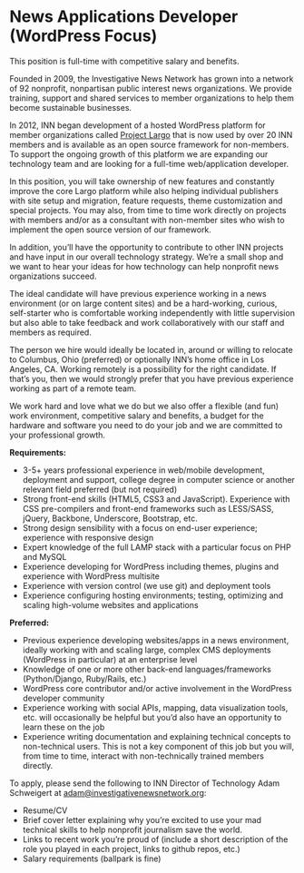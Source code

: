 # News Applications Developer (WordPress Focus)

This position is full-time with competitive salary and benefits.

Founded in 2009, the Investigative News Network has grown into a network of 92 nonprofit, nonpartisan public interest news organizations. We provide training, support and shared services to member organizations to help them become sustainable businesses.

In 2012, INN began development of a hosted WordPress platform for member organizations called [Project Largo](http://largoproject.org) that is now used by over 20 INN members and is available as an open source framework for non-members. To support the ongoing growth of this platform we are expanding our technology team and are looking for a full-time web/application developer.

In this position, you will take ownership of new features and constantly improve the core Largo platform while also helping individual publishers with site setup and migration, feature requests, theme customization and special projects. You may also, from time to time work directly on projects with members and/or as a consultant with non-member sites who wish to implement the open source version of our framework.

In addition, you’ll have the opportunity to contribute to other INN projects and have input in our overall technology strategy. We’re a small shop and we want to hear your ideas for how technology can help nonprofit news organizations succeed.

The ideal candidate will have previous experience working in a news environment (or on large content sites) and be a hard-working, curious, self-starter who is comfortable working independently with little supervision but also able to take feedback and work collaboratively with our staff and members as required.

The person we hire would ideally be located in, around or willing to relocate to Columbus, Ohio (preferred) or optionally INN’s home office in Los Angeles, CA. Working remotely is a possibility for the right candidate. If that’s you, then we would strongly prefer that you have previous experience working as part of a remote team.

We work hard and love what we do but we also offer a flexible (and fun) work environment, competitive salary and benefits, a budget for the hardware and software you need to do your job and we are committed to your professional growth.

**Requirements:**

-  3-5+ years professional experience in web/mobile development, deployment and support, college degree in computer science or another relevant field preferred (but not required)
-  Strong front-end skills (HTML5, CSS3 and JavaScript). Experience with CSS pre-compilers and front-end frameworks such as LESS/SASS, jQuery, Backbone, Underscore, Bootstrap, etc.
-  Strong design sensibility with a focus on end-user experience; experience with responsive design
-  Expert knowledge of the full LAMP stack with a particular focus on PHP and MySQL
-  Experience developing for WordPress including themes, plugins and experience with WordPress multisite
-  Experience with version control (we use git) and deployment tools
-  Experience configuring hosting environments; testing, optimizing and scaling high-volume websites and applications

**Preferred:**

-  Previous experience developing websites/apps in a news environment, ideally working with and scaling large, complex CMS deployments (WordPress in particular) at an enterprise level
-  Knowledge of one or more other back-end languages/frameworks (Python/Django, Ruby/Rails, etc.)
-  WordPress core contributor and/or active involvement in the WordPress developer community
-  Experience working with social APIs, mapping, data visualization tools, etc. will occasionally be helpful but you’d also have an opportunity to learn these on the job
-  Experience writing documentation and explaining technical concepts to non-technical users. This is not a key component of this job but you will, from time to time, interact with non-technically trained members directly.

To apply, please send the following to INN Director of Technology Adam Schweigert at [adam@investigativenewsnetwork.org](mailto:adam@investigativenewsnetwork.org):

-  Resume/CV
-  Brief cover letter explaining why you’re excited to use your mad technical skills to help nonprofit journalism save the world.
-  Links to recent work you’re proud of (include a short description of the role you played in each project, links to github repos, etc.)
-  Salary requirements (ballpark is fine)
